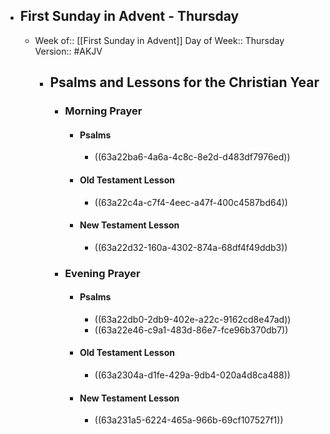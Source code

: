- ## First Sunday in Advent - Thursday
	- Week of:: [[First Sunday in Advent]]
	  Day of Week:: Thursday
	  Version:: #AKJV
		- ## Psalms and Lessons for the Christian Year
			- ### Morning Prayer
				- #### Psalms
					- ((63a22ba6-4a6a-4c8c-8e2d-d483df7976ed))
				- #### Old Testament Lesson
					- ((63a22c4a-c7f4-4eec-a47f-400c4587bd64))
				- #### New Testament Lesson
					- ((63a22d32-160a-4302-874a-68df4f49ddb3))
			- ### Evening Prayer
				- #### Psalms
					- ((63a22db0-2db9-402e-a22c-9162cd8e47ad))
					- ((63a22e46-c9a1-483d-86e7-fce96b370db7))
				- #### Old Testament Lesson
					- ((63a2304a-d1fe-429a-9db4-020a4d8ca488))
				- #### New Testament Lesson
					- ((63a231a5-6224-465a-966b-69cf107527f1))